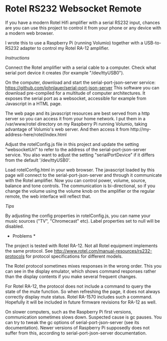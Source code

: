 Rotel RS232 Websocket Remote
============================

If you have a modern Rotel Hifi amplifier with a serial RS232 input, chances are you can use this project to control it from your phone or any device with a modern web browser. 

I wrote this to use a Raspberry Pi (running Volumio) together with a USB-to-RS232 adapter to control my Rotel RA-12 amplifier.

*Instructions*

Connect the Rotel amplifier with a serial cable to a computer. Check what serial port device it creates (for example "/dev/ttyUSB0").

On the computer, download and start the serial-port-json-server service: https://github.com/johnlauer/serial-port-json-server
This software you can download pre-compiled for a multitude of computer architectures.
It exposes the serial port as a websocket, accessible for example from Javascript in a HTML page.

The web page and its javascript resources are best served from a http server so you can access it from your home network.
I put them in a /var/www/rotel directory on my Raspberry Pi running Volumio, taking advantage of Volumio's web server.
And then access it from  http://my-address-here/rotel/index.html

Adjust the rotelConfig.js file in this project and update the setting "websocketUrl" to refer to the address of the serial-port-json-server service. 
You also want to adjust the setting "serialPortDevice" if it differs from the default '/dev/ttyUSB0'.

Load rotelConfig.html in your web browser. The javascript loaded by this page will connect to the serial-port-json-server and through it communicate with the Rotel amplifier. Now you can control power, volume, source, balance and tone controls. 
The communication is bi-directional, so if you change the volume using the volume knob on the amplifier or the regular remote, the web interface will reflect that.

*Tips*

By adjusting the config properties in rotelConfig.js, you can name your music sources ("TV", "Chromecast" etc). Label properties set to null will be disabled.

* Problems *

The project is tested with Rotel RA-12. Not all Rotel equipment implements the same protocol. See http://www.rotel.com/manual-resources/rs232-protocols for protocol specifications for different models. 

The Rotel protocol sometimes mixes responses in the wrong order. This you can see in the display emulator, which shows command responses rather than the display contents if you make several frequent changes. 

For Rotel RA-12, the protocol does not include a command to query the state of the mute function. So when refreshing the page, it does not always correctly display mute status. Rotel RA-1570 includes such a command. Hopefully it will be included in future firmware revisions for RA-12 as well.

On slower computers, such as the Raspberry Pi first versions, communication sometimes slows down. Suspected cause is gc pauses. 
You can try to tweak the gc options of serial-port-json-server (see its documentation). Newer versions of Raspberry Pi supposedly does not suffer from this, according to serial-port-json-server documentation.






